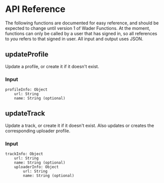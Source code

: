 # API Reference
The following functions are documented for easy reference, and should be expected to change until version 1 of Wader Functions.
At the moment, functions can only be called by a user that has signed in, so all references to *you* refers to that signed in user.
All input and output uses JSON.

## updateProfile
Update a profile, or create it if it doesn't exist.

### Input
```
profileInfo: Object
    url: String
    name: String (optional)
```

## updateTrack
Update a track, or create it if it doesn't exist. Also updates or creates the corresponding uploader profile.

### Input
```
trackInfo: Object
    url: String
    name: String (optional)
    uploaderInfo: Object
        url: String
        name: String (optional)
```
